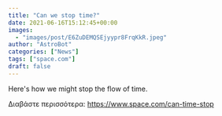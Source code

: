 ```yaml
---
title: "Can we stop time?"
date: 2021-06-16T15:12:45+00:00
images:
  - "images/post/E6ZuDEMQSEjyypr8FrqKkR.jpeg"
author: "AstroBot"
categories: ["News"]
tags: ["space.com"]
draft: false
---
```


Here's how we might stop the flow of time. 

Διαβάστε περισσότερα: https://www.space.com/can-time-stop
